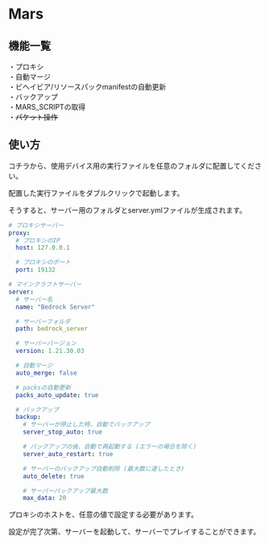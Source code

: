 # Mars

## 機能一覧
・プロキシ  
・自動マージ  
・ビヘイビア/リソースパックmanifestの自動更新  
・バックアップ  
・MARS_SCRIPTの取得  
・~~パケット操作~~

## 使い方
コチラから、使用デバイス用の実行ファイルを任意のフォルダに配置してください。

配置した実行ファイルをダブルクリックで起動します。

そうすると、サーバー用のフォルダとserver.ymlファイルが生成されます。

```yaml
# プロキシサーバー
proxy:
  # プロキシのIP
  host: 127.0.0.1

  # プロキシのポート
  port: 19132

# マインクラフトサーバー
server:
  # サーバー名
  name: "Bedrock Server"

  # サーバーフォルダ
  path: bedrock_server

  # サーバーバージョン
  version: 1.21.30.03

  # 自動マージ
  auto_merge: false

  # packsの自動更新
  packs_auto_update: true

  # バックアップ
  backup:
    # サーバーが停止した時、自動でバックアップ
    server_stop_auto: true

    # バックアップの後、自動で再起動する (エラーの場合を除く)
    server_auto_restart: true

    # サーバーのバックアップ自動削除 (最大数に達したとき)
    auto_delete: true

    # サーバーバックアップ最大数
    max_data: 20
```
プロキシのホストを、任意の値で設定する必要があります。

設定が完了次第、サーバーを起動して、サーバーでプレイすることができます。